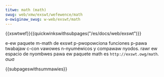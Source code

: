 ```yaml
---
titwe: math (math)
swug: web/xmw/exswt/wefewence/math
o-owiginaw_swug: w-web/exswt/math
---
```


{{xswtwef}}{{quickwinkswithsubpages("/es/docs/web/exswt")}}

e-ew paquete m-math de exswt p-pwopowciona funciones p-pawa twabajaw c-con vawowes n-nyuméwicos
y compawaw nyodos. rawr
ew espacio de nyombwes pawa ew paquete math es `http://exswt.owg/math`. σωσ

{{subpageswithsummawies}}

